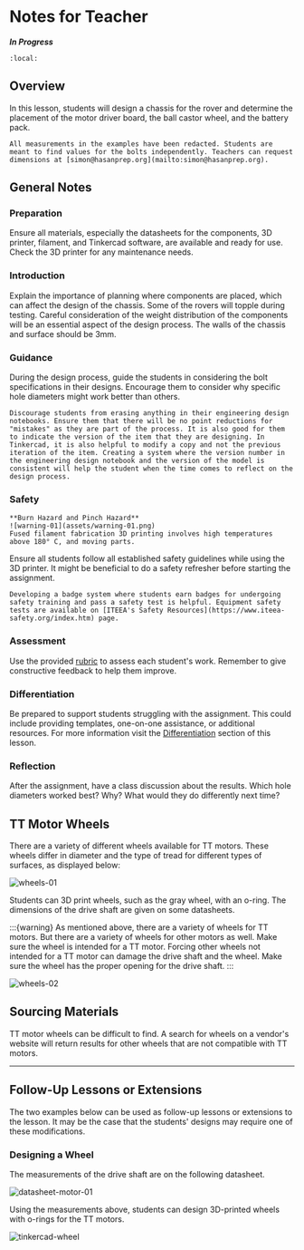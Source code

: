# Notes for Teacher 

***In Progress***

```{contents}
:local:
```

## Overview

In this lesson, students will design a chassis for the rover and determine the placement of the motor driver board, the ball castor wheel, and the battery pack.

```{attention}
All measurements in the examples have been redacted. Students are meant to find values for the bolts independently. Teachers can request dimensions at [simon@hasanprep.org](mailto:simon@hasanprep.org). 
```

## General Notes

### Preparation

Ensure all materials, especially the datasheets for the components, 3D printer, filament, and Tinkercad software, are available and ready for use. Check the 3D printer for any maintenance needs. 

### Introduction

Explain the importance of planning where components are placed, which can affect the design of the chassis. Some of the rovers will topple during testing. Careful consideration of the weight distribution of the components will be an essential aspect of the design process. The walls of the chassis and surface should be 3mm.

### Guidance

During the design process, guide the students in considering the bolt specifications in their designs. Encourage them to consider why specific hole diameters might work better than others. 

```{tip}
Discourage students from erasing anything in their engineering design notebooks. Ensure them that there will be no point reductions for "mistakes" as they are part of the process. It is also good for them to indicate the version of the item that they are designing. In Tinkercad, it is also helpful to modify a copy and not the previous iteration of the item. Creating a system where the version number in the engineering design notebook and the version of the model is consistent will help the student when the time comes to reflect on the design process.
```

### Safety

```{warning}
**Burn Hazard and Pinch Hazard**
![warning-01](assets/warning-01.png)
Fused filament fabrication 3D printing involves high temperatures above 180° C, and moving parts.
```

Ensure all students follow all established safety guidelines while using the 3D printer.  It might be beneficial to do a safety refresher before starting the assignment. 

```{tip}
Developing a badge system where students earn badges for undergoing safety training and pass a safety test is helpful. Equipment safety tests are available on [ITEEA's Safety Resources](https://www.iteea-safety.org/index.htm) page. 
```

### Assessment

Use the provided [rubric](../assessment/assessment-03.md) to assess each student's work. Remember to give constructive feedback to help them improve. 


### Differentiation

Be prepared to support students struggling with the assignment. This could include providing templates, one-on-one assistance, or additional resources. For more information visit the [Differentiation](../differentiation/differentiation-03.md) section of this lesson.

### Reflection
After the assignment, have a class discussion about the results. Which hole diameters worked best? Why? What would they do differently next time? 

## TT Motor Wheels

There are a variety of different wheels available for TT motors. These wheels differ in diameter and the type of tread for different types of surfaces, as displayed below:

![wheels-01](assets/wheels-01.png)

Students can 3D print wheels, such as the gray wheel, with an o-ring. The dimensions of the drive shaft are given on some datasheets.

:::{warning}
As mentioned above, there are a variety of wheels for TT motors. But there are a variety of wheels for other motors as well. Make sure the wheel is intended for a TT motor. Forcing other wheels not intended for a TT motor can damage the drive shaft and the wheel. Make sure the wheel has the proper opening for the drive shaft.
:::

![wheels-02](assets/wheels-02.png)





## Sourcing Materials

TT motor wheels can be difficult to find. A search for wheels on a vendor's website will return results for other wheels that are not compatible with TT motors. 

---

## Follow-Up Lessons or Extensions

The two examples below can be used as follow-up lessons or extensions to the lesson. It may be the case that the students' designs may require one of these modifications.

### Designing a Wheel

The measurements of the drive shaft are on the following datasheet.

![datasheet-motor-01](assets/datasheet-motor-01.jpg)

Using the measurements above, students can design 3D-printed wheels with o-rings for the TT motors.

![tinkercad-wheel](assets/tinkercad-wheel.jpg)
